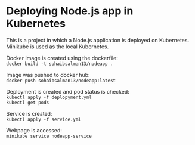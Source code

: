 # Deploying Node.js app in Kubernetes

This is a project in which a Node.js application is deployed on Kubernetes.</br>
Minikube is used as the local Kubernetes.</br>


Docker image is created using the dockerfile:</br>
`docker build -t sohaibsalman13/nodeapp .`</br>

Image was pushed to docker hub:</br>
`docker push sohaibsalman13/nodeapp:latest`</br>



Deployment is created and pod status is checked:</br>
`kubectl apply -f deplopyment.yml`</br>
`kubectl get pods`</br>

Service is created:</br>
`kubectl apply -f service.yml`</br>

Webpage is accessed:</br>
`minikube service nodeapp-service`</br>


